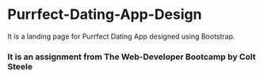 # Purrfect-Dating-App-Design
It is a landing page for Purrfect Dating App designed using Bootstrap. 
<h3>It is an assignment from The Web-Developer Bootcamp by Colt Steele </h3>
